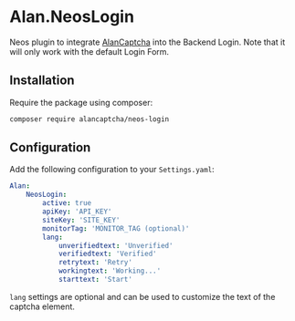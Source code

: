 # Alan.NeosLogin

Neos plugin to integrate [AlanCaptcha](https://alancaptcha.com/) into the Backend Login. Note that it will only work with the default Login Form.

## Installation

Require the package using composer:

```bash
composer require alancaptcha/neos-login
```

## Configuration

Add the following configuration to your `Settings.yaml`:

```yaml
Alan:
    NeosLogin:
        active: true
        apiKey: 'API_KEY'
        siteKey: 'SITE_KEY'
        monitorTag: 'MONITOR_TAG (optional)'
        lang:
            unverifiedtext: 'Unverified'
            verifiedtext: 'Verified'
            retrytext: 'Retry'
            workingtext: 'Working...'
            starttext: 'Start'
```

`lang` settings are optional and can be used to customize the text of the captcha element.
